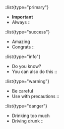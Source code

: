 ::list{type="primary"}

-   **Important**
-   Always
    ::

::list{type="success"}

-   Amazing
-   Congrats
    ::

::list{type="info"}

-   Do you know?
-   You can also do this
    ::

::list{type="warning"}

-   Be careful
-   Use with precautions
    ::

::list{type="danger"}

-   Drinking too much
-   Driving drunk
    ::
